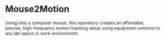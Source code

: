 # Mouse2Motion
Using only a computer mouse, this repository creates an affordable, precise, high-frequency motion tracking setup using equipment common to any lab space or work environment.
